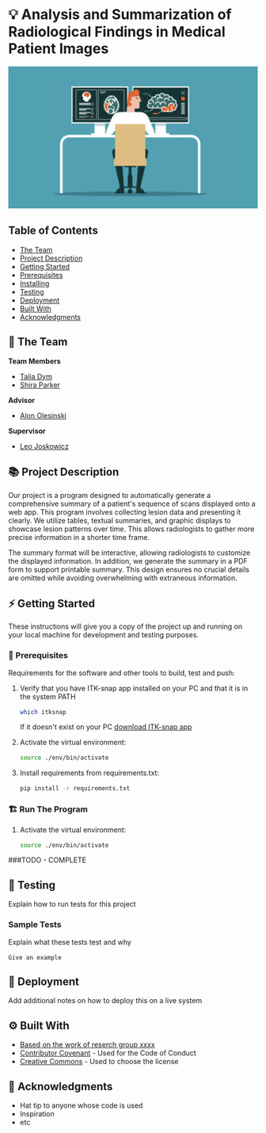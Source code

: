 # 💡 Analysis and Summarization of Radiological Findings in Medical Patient Images

<!-- cool project cover image -->
![Project Cover Image](project_picture_for_readme.png)

<!-- table of content -->
## Table of Contents
- [The Team](#the-team)
- [Project Description](#project-description)
- [Getting Started](#getting-started)
- [Prerequisites](#prerequisites)
- [Installing](#installing)
- [Testing](#testing)
- [Deployment](#deployment)
- [Built With](#built-with)
- [Acknowledgments](#acknowledgments)

## 👥 The Team 
**Team Members**
- [Talia Dym](talia.dym@mail.huji.ac.il)
- [Shira Parker](shira.parker@mail.huji.ac.il)

**Advisor**
- [Alon Olesinski](Alon.olesinski@mail.huji.ac.il)
  
**Supervisor**
- [Leo Joskowicz](https://elsc.huji.ac.il/people-directory/faculty-members/leo-joskowicz/)


## 📚 Project Description
Our project is a program designed to automatically generate a comprehensive summary of a patient's
sequence of scans displayed onto a web app. This program involves collecting lesion data and presenting it clearly. 
We utilize tables, textual summaries, and graphic displays to showcase lesion patterns over time. 
This allows radiologists to gather more precise information in a shorter time frame.

The summary format will be interactive, allowing radiologists to customize the displayed information. In addition, 
we generate the summary in a PDF form to support printable summary. 
This design ensures no crucial details are omitted while avoiding overwhelming with extraneous information.


## ⚡ Getting Started

These instructions will give you a copy of the project up and running on
your local machine for development and testing purposes. 

### 🧱 Prerequisites
Requirements for the software and other tools to build, test and push:

1. Verify that you have ITK-snap app installed on your PC and that it is in the system PATH
    ```bash   
    which itksnap
    ```
    If it doesn't exist on your PC [download ITK-snap app](http://www.itksnap.org/pmwiki/pmwiki.php?n=Downloads.SNAP4)

2. Activate the virtual environment:
    ```bash
    source ./env/bin/activate
    ```

4. Install requirements from requirements.txt:
    ```bash
    pip install -r requirements.txt
    ```


### 🏗️ Run The Program
1. Activate the virtual environment:
    ```bash
    source ./env/bin/activate
    ```

###TODO - COMPLETE

## 🧪 Testing
Explain how to run tests for this project

### Sample Tests
Explain what these tests test and why

    Give an example

## 🚀 Deployment
Add additional notes on how to deploy this on a live system

## ⚙️ Built With
  - [Based on the work of reserch group xxxx](https://www.example.com)
  - [Contributor Covenant](https://www.contributor-covenant.org/) - Used for the Code of Conduct
  - [Creative Commons](https://creativecommons.org/) - Used to choose the license


## 🙏 Acknowledgments
  - Hat tip to anyone whose code is used
  - Inspiration
  - etc
